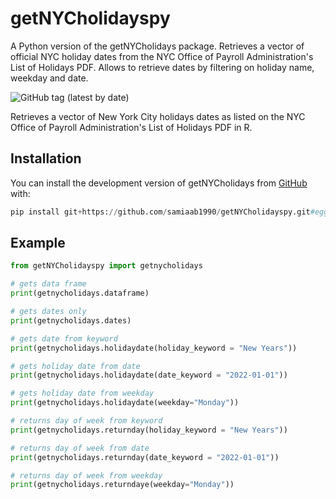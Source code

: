 # getNYCholidayspy
A Python version of the getNYCholidays package. Retrieves a vector of official NYC holiday dates from the NYC Office of Payroll Administration's List of Holidays PDF. Allows to retrieve dates by filtering on holiday name, weekday and date.

<!-- badges: start -->
![GitHub tag (latest by date)](https://img.shields.io/github/v/tag/samiaab1990/getNYCholidayspy)
<!-- badges: end -->

Retrieves a vector of New York City holidays dates as listed on the NYC Office of Payroll Administration's List of Holidays PDF in R. 

## Installation

You can install the development version of getNYCholidays from [GitHub](https://github.com/) with:

``` python 
pip install git+https://github.com/samiaab1990/getNYCholidayspy.git#egg=getNYCholidayspy
```

## Example
```python
from getNYCholidayspy import getnycholidays

# gets data frame 
print(getnycholidays.dataframe)

# gets dates only
print(getnycholidays.dates)

# gets date from keyword
print(getnycholidays.holidaydate(holiday_keyword = "New Years"))

# gets holiday date from date
print(getnycholidays.holidaydate(date_keyword = "2022-01-01"))

# gets holiday date from weekday
print(getnycholidays.holidaydate(weekday="Monday"))

# returns day of week from keyword
print(getnycholidays.returnday(holiday_keyword = "New Years"))

# returns day of week from date
print(getnycholidays.returnday(date_keyword = "2022-01-01"))

# returns day of week from weekday
print(getnycholidays.returndaye(weekday="Monday"))
```
